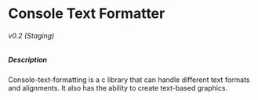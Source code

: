 # Console Text Formatter
###### v0.2 _(Staging)_

##### Description
Console-text-formatting is a c library that can handle different text formats and alignments. It also has the ability to create text-based graphics.

